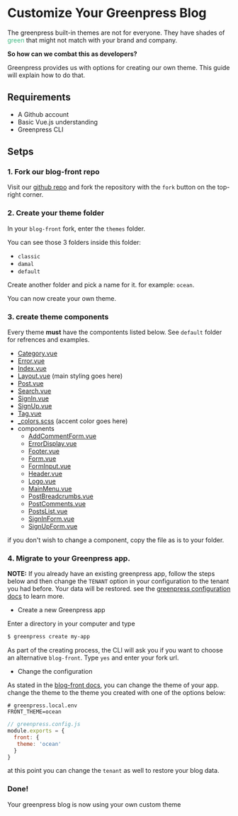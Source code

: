 # Customize Your Greenpress Blog

The greenpress built-in themes are not for everyone. They have shades of <span style="color: #42b983">green</span> that might not match with your brand and company.

**So how can we combat this as developers?**

Greenpress provides us with options for creating our own theme. This guide will explain how to do that.

## Requirements
- A Github account
- Basic Vue.js understanding
- Greenpress CLI

## Setps

### 1. Fork our blog-front repo

Visit our [github repo](https://github.com/greenpress/blog-front) and fork the repository with the `fork` button on the top-right corner.

### 2. Create your theme folder

In your `blog-front` fork, enter the `themes` folder. 

You can see those 3 folders inside this folder:

- `classic`
- `damal`
- `default`

Create another folder and pick a name for it. for example: `ocean`.

You can now create your own theme.

### 3. create theme components

Every theme **must** have the compontents listed below. See `default` folder for refrences and examples.

- [Category.vue](https://github.com/greenpress/blog-front/blob/master/themes/default/Category.vue)
- [Error.vue](https://github.com/greenpress/blog-front/blob/master/themes/default/Error.vue)
- [Index.vue](https://github.com/greenpress/blog-front/blob/master/themes/default/Index.vue)
- [Layout.vue](https://github.com/greenpress/blog-front/blob/master/themes/default/Layout.vue) (main styling goes here)
- [Post.vue](https://github.com/greenpress/blog-front/blob/master/themes/default/Post.vue)
- [Search.vue](https://github.com/greenpress/blog-front/blob/master/themes/default/Search.vue)
- [SignIn.vue](https://github.com/greenpress/blog-front/blob/master/themes/default/SignIn.vue)
- [SignUp.vue](https://github.com/greenpress/blog-front/blob/master/themes/default/SignUp.vue)
- [Tag.vue](https://github.com/greenpress/blog-front/blob/master/themes/default/Tag.vue)
- [_colors.scss](https://github.com/greenpress/blog-front/blob/master/themes/default/_colors.scss) (accent color goes here)
- components
    - [AddCommentForm.vue](https://github.com/greenpress/blog-front/blob/master/themes/default/components/AddCommentForm.vue)
    - [ErrorDisplay.vue](https://github.com/greenpress/blog-front/blob/master/themes/default/components/ErrorDisplay.vue)
    - [Footer.vue](https://github.com/greenpress/blog-front/blob/master/themes/default/components/Footer.vue)
    - [Form.vue](https://github.com/greenpress/blog-front/blob/master/themes/default/components/Form.vue)
    - [FormInput.vue](https://github.com/greenpress/blog-front/blob/master/themes/default/components/FormInput.vue)
    - [Header.vue](https://github.com/greenpress/blog-front/blob/master/themes/default/components/Header.vue)
    - [Logo.vue](https://github.com/greenpress/blog-front/blob/master/themes/default/components/Logo.vue)
    - [MainMenu.vue](https://github.com/greenpress/blog-front/blob/master/themes/default/components/MainMenu.vue)
    - [PostBreadcrumbs.vue](https://github.com/greenpress/blog-front/blob/master/themes/default/components/PostBreadcrumbs.vue)
    - [PostComments.vue](https://github.com/greenpress/blog-front/blob/master/themes/default/components/PostComments.vue)
    - [PostsList.vue](https://github.com/greenpress/blog-front/blob/master/themes/default/components/PostsList.vue)
    - [SignInForm.vue](https://github.com/greenpress/blog-front/blob/master/themes/default/components/SignInForm.vue)
    - [SignUpForm.vue](https://github.com/greenpress/blog-front/blob/master/themes/default/components/SignUpForm.vue)

if you don't wish to change a component, copy the file as is to your folder.

### 4. Migrate to your Greenpress app.

**NOTE:** If you already have an existing greenpress app, follow the steps below and then change the `TENANT` option in your configuration to the tenant you had before. Your data will be restored. see the [greenpress configuration docs](https://docs.greenpress.info/guide/greenpress-configuration.html) to learn more.

- Create a new Greenpress app

Enter a directory in your computer and type 
```sh
$ greenpress create my-app
```

As part of the creating process, the CLI will ask you if you want to choose an alternative `blog-front`. Type `yes` and enter your fork url.

- Change the configuration

As stated in the [blog-front docs](https://docs.greenpress.info/services/blog-front/#configuration), you can change the theme of your app. change the theme to the theme you created with one of the options below:

```t
# greenpress.local.env
FRONT_THEME=ocean
```

```js
// greenpress.config.js
module.exports = {
  front: {
   theme: 'ocean'
  }
}
```

at this point you can change the `tenant` as well to restore your blog data.

### Done!

Your greenpress blog is now using your own custom theme